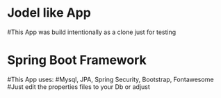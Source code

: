 # Jodel like App
#This App was build intentionally as a clone just for testing
# Spring Boot Framework

#This App uses:
#Mysql, JPA, Spring Security, Bootstrap, Fontawesome
#Just edit the properties files to your Db or adjust


